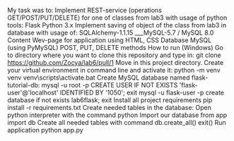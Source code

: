My task was to: Implement REST-service (operations GET/POST/PUT/DELETE) for one of classes from lab3 with usage of python tools: Flask Python 3.x Implement saving of object of the class from lab3 in database with usage of: SQLAlchemy-1.1.15 ___MySQL-5.7 / MySQL 8.0 Content Wev-page for application using HTML, CSS Database MySQL (using PyMySQL) POST, PUT, DELETE methods How to run (Windows) Go to directory where you want to clone this repository and type in: git clone https://github.com/Zocya/lab6/pull/1 Move in this project directory. Create your virtual environment in command line and activate it: python -m venv venv venv\scripts\activate.bat Create MySQL database named flask-tutorial-db: mysql -u root -p CREATE USER IF NOT EXISTS 'flask-user'@'localhost' IDENTIFIED BY '1050'; exit mysql -u flask-user -p create database if not exists lab6flask; exit Install all project requirements pip install -r requirements.txt Create needed tables in the database: Open python interpreter with the command python Import our database from app import db Create all needed tables with command db.create_all() exit() Run application python app.py
